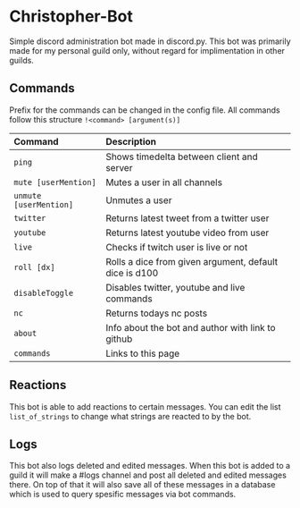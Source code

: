# Christopher-Bot
Simple discord administration bot made in discord.py. This bot was primarily made for my personal guild only, without regard for
implimentation in other guilds.

## Commands
Prefix for the commands can be changed in the config file. All commands follow this structure `!<command> [argument(s)]`

| Command                    | Description                               |
|:---------------------------|:------------------------------------------|
| `ping`                     |Shows timedelta between client and server  |
| `mute [userMention]`       |Mutes a user in all channels               |
| `unmute [userMention]`     |Unmutes a user                             |
| `twitter`                  |Returns latest tweet from a twitter user   |
| `youtube`                  |Returns latest youtube video from user     |
| `live`                     |Checks if twitch user is live or not       |
| `roll [dx]`                |Rolls a dice from given argument, default dice is d100|
| `disableToggle`            |Disables twitter, youtube and live commands|
| `nc`                       |Returns todays nc posts                    |
| `about`                    |Info about the bot and author with link to github|
| `commands`                 |Links to this page                         |

## Reactions
This bot is able to add reactions to certain messages. You can edit the list `list_of_strings` to change what strings are reacted to
by the bot.

## Logs
This bot also logs deleted and edited messages. When this bot is added to a guild it will make a #logs channel and post all deleted and
edited messages there. On top of that it will also save all of these messages in a database which is used to query spesific messages via
bot commands.
